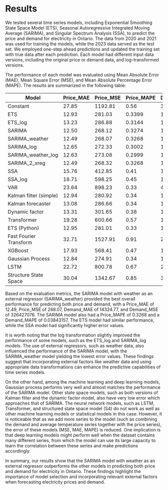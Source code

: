 # Results

We tested several time series models, including Exponential Smoothing State Space Model (ETS), Seasonal Autoregressive Integrated
Moving Average (SARIMA), and Singular Spectrum Analysis (SSA), to predict the price and demand for electricity in Ontario. The 
data from 2020 and 2021 was used for training the models, while the 2023 data served as the test set. We employed one-step ahead 
predictions and updated the training set with true data after each prediction. Each model had different input data versions, 
including the original price or demand data, and log-transformed versions.

The performance of each model was evaluated using Mean Absolute Error (MAE), Mean Square Error (MSE), and Mean Absolute Percentage Error (MAPE). The results are summarized in the following table:

| Model                  | Price_MAE | Price_MSE | Price_MAPE | Demand_MAE | Demand_MSE    | Demand_MAPE   |
|------------------------|-----------|-----------|------------|------------|---------------|---------------|
| Constant               |     27.85 |   1192.81 |       0.56 |   34098.96 | 1623311682.00 |    0.08913415 |
| ETS                    |     12.93 |    281.03 |     0.3399 |   15270.60 |  414561058.00 |    0.04089591 |
| ETS_log                |     13.23 |    286.88 |     0.3144 |   15270.61 |  414561272.00 |    0.04089592 |
| SARIMA                 |     12.50 |    268.12 |     0.3274 |   14317.14 |  326372945.00 |    0.03829565 |
| SARIMA_weather         |     12.49 |    268.07 |     0.3268 |   14324.77 |  326427076.00 |    0.03843157 |
| SARIMA_log             |     12.65 |    272.33 |     0.3002 |   14370.43 |  328902644.00 |    0.03841707 |
| SARIMA_weather_log     |     12.63 |    273.08 |     0.2999 |   14438.61 |  330403616.00 |    0.03859608 |
| SARIMA_2_xreg          |     12.49 |    268.32 |     0.3268 |   14369.06 |  327475674.00 |    0.03843157 |
| SSA                    |     15.76 |    412.85 |       0.41 |   19292.29 |  676312825.00 |    0.05126683 |
| SSA_log                |     18.71 |    598.25 |       0.45 |   19373.10 |  693156155.00 |    0.05137282 |
| VAR                    |     23.64 |    898.23 |       0.33 |   42462.15 | 2750605858.94 | 0.03999313156 |
| Kalman filter (simple) |     12.94 |    280.92 |       0.34 |   19236.02 | 1108128912.54 | 0.05357406444 |
| Kalman forecaster      |     13.08 |    286.66 |       0.34 |   17641.76 |  512782421.67 | 0.04739837037 |
| Dynamic factor         |     13.31 |    301.65 |       0.38 |   14874.44 |  388028400.16 | 0.04001733041 |
| Transformer            |     19.28 |    600.66 |       0.57 |   17509.55 |  489325704.16 | 0.04769337162 |
| ETS (Python)           |     12.95 |    281.01 |       0.33 |   15270.60 |  414561050.30 | 0.04100255746 |
| Fast Fourier Transform |     32.71 |   1527.91 |       0.91 |   29343.31 | 1240550013.47 | 0.09738732874 |
| XGBoost                |     17.93 |    568.41 |       0.47 |   15339.24 |  419687148.36 | 0.04041825596 |
| Gaussian Process       |     12.84 |    274.91 |       0.34 |   14334.84 |  329325202.30 | 0.03825991559 |
| LSTM                   |     22.72 |    800.78 |       0.67 |   23636.19 |  845069403.35 |  0.0633824304 |
| Structure State Space  |     30.04 |   1342.67 |       0.85 |   34469.24 | 1741656924.36 | 0.09769348272 |

Based on the evaluation metrics, the SARIMA model with weather as an external regressor (SARIMA_weather) provided the best 
overall performance for predicting both price and demand, with a Price_MAE of 12.49, Price_MSE of 268.07, Demand_MAE of 14324.77,
and Demand_MSE of 326427076. The SARIMA model also had a Price_MAPE of 0.3268 and a Demand_MAPE of 0.03843157. The ETS model had 
similar performance, while the SSA model had significantly higher error values.

It is worth noting that the log transformation slightly improved the performance of some models, such as the ETS_log and 
SARIMA_log models. The use of external regressors, such as weather data, also influenced the performance of the SARIMA model, 
with the SARIMA_weather model yielding the lowest error values. These findings suggest that incorporating external factors like 
weather data and using appropriate data transformations can enhance the predictive capabilities of time series models.

On the other hand, among the machine learning and deep learning models, Gaussian process performs very well and almost matches the
performance of the SARIMA model. Other state space models, such as both versions of Kalman filter and the dynamic factor model, also have very low error which approaches that of SARIMA. The neural network models, such as LSTM, Transformer,
and structured state space model (S4) do not work as well as other machine learning models or statistical models in this case. However, it is
noticeable that as we add more series to the model (such as combining the demand and average temperature series together with the price series), 
the error of these models (MSE, MAE, MAPE) is reduced. One implication is that deep learning models might perform well when the dataset
contains many different series, from which the model can use its large capacity to learn the correlation between these series and make 
predictions accordingly.

In summary, our results show that the SARIMA model with weather as an external regressor outperforms the other models in 
predicting both price and demand for electricity in Ontario. These findings highlight the importance of model selection and 
incorporating relevant external factors when forecasting electricity prices and demand.

